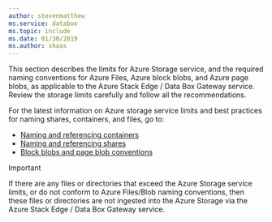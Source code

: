```yaml
---
author: stevenmatthew
ms.service: databox  
ms.topic: include
ms.date: 01/30/2019
ms.author: shaas
---
```


This section describes the limits for Azure Storage service, and the required naming conventions for Azure Files, Azure block blobs, and Azure page blobs, as applicable to the Azure Stack Edge / Data Box Gateway service. Review the storage limits carefully and follow all the recommendations.

For the latest information on Azure storage service limits and best practices for naming shares, containers, and files, go to:

- [Naming and referencing containers](/rest/api/storageservices/naming-and-referencing-containers--blobs--and-metadata)
- [Naming and referencing shares](/rest/api/storageservices/naming-and-referencing-shares--directories--files--and-metadata)
- [Block blobs and page blob conventions](/rest/api/storageservices/understanding-block-blobs--append-blobs--and-page-blobs)

> [!IMPORTANT]
> If there are any files or directories that exceed the Azure Storage service limits, or do not conform to Azure Files/Blob naming conventions, then these files or directories are not ingested into the Azure Storage via the Azure Stack Edge / Data Box Gateway service.
